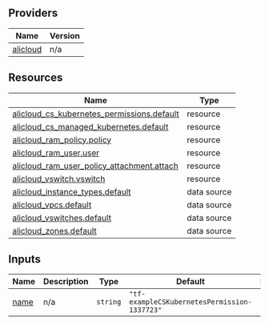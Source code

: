 <!-- BEGIN_TF_DOCS -->
## Providers

| Name | Version |
|------|---------|
| <a name="provider_alicloud"></a> [alicloud](#provider\_alicloud) | n/a |

## Resources

| Name | Type |
|------|------|
| [alicloud_cs_kubernetes_permissions.default](https://registry.terraform.io/providers/hashicorp/alicloud/latest/docs/resources/cs_kubernetes_permissions) | resource |
| [alicloud_cs_managed_kubernetes.default](https://registry.terraform.io/providers/hashicorp/alicloud/latest/docs/resources/cs_managed_kubernetes) | resource |
| [alicloud_ram_policy.policy](https://registry.terraform.io/providers/hashicorp/alicloud/latest/docs/resources/ram_policy) | resource |
| [alicloud_ram_user.user](https://registry.terraform.io/providers/hashicorp/alicloud/latest/docs/resources/ram_user) | resource |
| [alicloud_ram_user_policy_attachment.attach](https://registry.terraform.io/providers/hashicorp/alicloud/latest/docs/resources/ram_user_policy_attachment) | resource |
| [alicloud_vswitch.vswitch](https://registry.terraform.io/providers/hashicorp/alicloud/latest/docs/resources/vswitch) | resource |
| [alicloud_instance_types.default](https://registry.terraform.io/providers/hashicorp/alicloud/latest/docs/data-sources/instance_types) | data source |
| [alicloud_vpcs.default](https://registry.terraform.io/providers/hashicorp/alicloud/latest/docs/data-sources/vpcs) | data source |
| [alicloud_vswitches.default](https://registry.terraform.io/providers/hashicorp/alicloud/latest/docs/data-sources/vswitches) | data source |
| [alicloud_zones.default](https://registry.terraform.io/providers/hashicorp/alicloud/latest/docs/data-sources/zones) | data source |

## Inputs

| Name | Description | Type | Default | Required |
|------|-------------|------|---------|:--------:|
| <a name="input_name"></a> [name](#input\_name) | n/a | `string` | `"tf-exampleCSKubernetesPermission-1337723"` | no |
<!-- END_TF_DOCS -->    